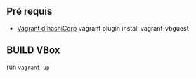 ## Pré requis
- [Vagrant d'hashiCorp](https://www.vagrantup.com/)
vagrant plugin install vagrant-vbguest



## BUILD VBox
run `vagrant up`
